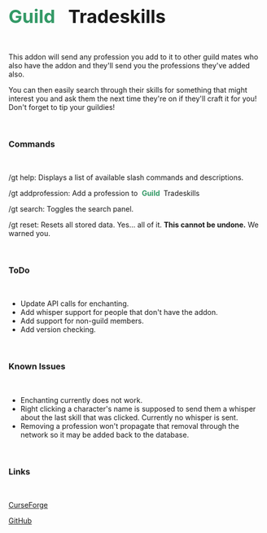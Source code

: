 <h2>
	<span style="color: #339966; font-size: 36px;">
		<strong>Guild</strong>
	</span>
	<span style="font-size: 36px;">
		<span style="color: #339966;">&nbsp;</span>
		Tradeskills
	</span>
</h2>
<p>&nbsp;</p>
<p>This addon will send any profession you add to it to other guild mates who also have the addon and they'll send you the professions they've added also.</p>
<p>You can then easily search through their skills for something that might interest you and ask them the next time they're on if they'll craft it for you! Don't forget to tip your guildies!</p>
<p>&nbsp;</p>
<h3>
	<a id="user-content-commands" class="anchor" href="https://github.com/Chalos-Atiesh/GuildTradeskills/blob/master/README.md#commands" aria-hidden="true"></a>
	Commands
</h3>
<p>&nbsp;</p>
<p>/gt help: Displays a list of available slash commands and descriptions.</p>
<p>/gt addprofession: Add a profession to&nbsp;
	<span style="color: #339966;">
		<strong>Guild&nbsp;</strong>
	</span>
	Tradeskills
</p>
<p>/gt search: Toggles the search panel.</p>
<p>/gt reset: Resets all stored data. Yes... all of it.&nbsp;<strong>This cannot be undone.</strong>&nbsp;We warned you.</p>
<p>&nbsp;</p>
<h3>
	<a id="user-content-todo" class="anchor" href="https://github.com/Chalos-Atiesh/GuildTradeskills/blob/master/README.md#todo" aria-hidden="true"></a>
	ToDo
</h3>
<p>&nbsp;</p>
<ul>
	<li>Update API calls for enchanting.</li>
	<li>Add whisper support for people that don't have the addon.</li>
	<li>Add support for non-guild members.</li>
	<li>Add version checking.</li>
</ul>
<p>&nbsp;</p>
<h3>
	<a id="user-content-known-issues" class="anchor" href="https://github.com/Chalos-Atiesh/GuildTradeskills/blob/master/README.md#known-issues" aria-hidden="true"></a>
	Known Issues
</h3>
<p>&nbsp;</p>
<ul>
	<li>Enchanting currently does not work.</li>
	<li>Right clicking a character's name is supposed to send them a whisper about the last skill that was clicked. Currently no whisper is sent.</li>
	<li>Removing a profession won't propagate that removal through the network so it may be added back to the database.</li>
</ul>
<p>&nbsp;</p>
<h3>
	<a id="user-content-links" class="anchor" href="https://github.com/Chalos-Atiesh/GuildTradeskills/blob/master/README.md#links" aria-hidden="true"></a>
	Links
</h3>
<p>&nbsp;</p>
<p>
	<a href="https://www.curseforge.com/wow/addons/guild-tradeskills/settings/general" rel="nofollow">CurseForge</a>
</p>
<p>
	<a href="https://github.com/Chalos-Atiesh/GuildTradeskills">GitHub</a>
</p>